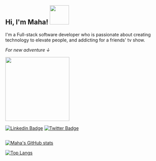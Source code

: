 <h2> Hi, I'm Maha! <img src="https://media.giphy.com/media/L45F5mvj5XVzdcL0VV/source.gif" width="60"></h2>
<p>I'm a Full-stack software developer who is passionate about creating technology to elevate people, and addicting for a friends' tv show.</p>
<p><em>For new adventure ↓</em></p>
<img src="https://media.giphy.com/media/1UVyaO2J8igBuNTe3h/source.gif" width="200">

[![Linkedin Badge](https://img.shields.io/badge/-Maha%20Magdy-%23007ec6?style=flat-square&logo=Linkedin&logoColor=white&link=https://www.linkedin.com/in/maha-magdy-18a8a7116/)](https://www.linkedin.com/in/maha-magdy-18a8a7116/)
[![Twitter Badge](https://img.shields.io/badge/-%40Maha__M__Abdelaal-%231ca0f1?style=flat-square&labelColor=1ca0f1&logo=twitter&logoColor=white&link=https://twitter.com/Maha_M_Abdelaal)](https://twitter.com/Maha_M_Abdelaal)

<h2></h2>

[![Maha's GitHub stats](https://github-readme-stats.vercel.app/api?username=Maha-Magdy&card_width=500)](https://github.com/anuraghazra/github-readme-stats)

[![Top Langs](https://github-readme-stats.vercel.app/api/top-langs/?username=Maha-Magdy&show_icons=true&langs_count=10&card_width=500)](https://github.com/anuraghazra/github-readme-stats)


<!--
**Maha-Magdy/Maha-Magdy** is a ✨ _special_ ✨ repository because its `README.md` (this file) appears on your GitHub profile.

Here are some ideas to get you started:

- 🔭 I’m currently working on ...
- 🌱 I’m currently learning ...
- 👯 I’m looking to collaborate on ...
- 🤔 I’m looking for help with ...
- 💬 Ask me about ...
- 📫 How to reach me: ...
- 😄 Pronouns: ...
- ⚡ Fun fact: ...
-->

